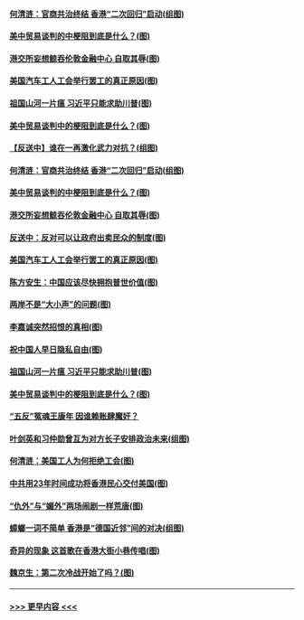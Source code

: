 #### [何清涟：官商共治终结 香港“二次回归”启动(组图)](../pages/p4/907931.md?t=09200233) 
#### [美中贸易谈判的中梗阻到底是什么？(图)](../pages/p4/907928.md?t=09200233) 
#### [港交所妄想鲸吞伦敦金融中心 自取其辱(图)](../pages/p4/907926.md?t=09200233) 
#### [美国汽车工人工会举行罢工的真正原因(图)](../pages/p4/907906.md?t=09200233) 
#### [祖国山河一片瘟 习近平只能求助川普(图)](../pages/p4/907796.md?t=09200233) 
#### [美中贸易谈判中的梗阻到底是什么？(图)](../pages/p4/907791.md?t=09200233) 
#### [【反送中】谁在一再激化武力对抗？(组图)](../pages/p4/907935.md?t=09200233) 
#### [何清涟：官商共治终结 香港“二次回归”启动(组图)](../pages/p4/907931.md?t=09200233) 
#### [美中贸易谈判的中梗阻到底是什么？(图)](../pages/p4/907928.md?t=09200233) 
#### [港交所妄想鲸吞伦敦金融中心 自取其辱(图)](../pages/p4/907926.md?t=09200233) 
#### [反送中：反对可以让政府出卖民众的制度(图)](../pages/p4/907923.md?t=09200233) 
#### [美国汽车工人工会举行罢工的真正原因(图)](../pages/p4/907906.md?t=09200233) 
#### [陈方安生：中国应该尽快拥抱普世价值(图)](../pages/p4/907826.md?t=09200233) 
#### [两岸不是“大小声”的问题(图)](../pages/p4/907825.md?t=09200233) 
#### [李嘉诚突然招恨的真相(图)](../pages/p4/907799.md?t=09200233) 
#### [祝中国人早日隐私自由(图)](../pages/p4/907797.md?t=09200233) 
#### [祖国山河一片瘟 习近平只能求助川普(图)](../pages/p4/907796.md?t=09200233) 
#### [美中贸易谈判中的梗阻到底是什么？(图)](../pages/p4/907791.md?t=09200233) 
#### [“五反”冤魂王康年 因谁赖账肆魔奸？](../pages/p4/907787.md?t=09200233) 
#### [叶剑英和习仲勋曾互为对方长子安排政治未来(组图)](../pages/p4/907786.md?t=09200233) 
#### [何清涟：美国工人为何拒绝工会(图)](../pages/p4/907701.md?t=09200233) 
#### [中共用23年时间成功将香港民心交付美国(图)](../pages/p4/907698.md?t=09200233) 
#### [“仇外”与“媚外”两场闹剧一样荒唐(图)](../pages/p4/907689.md?t=09200233) 
#### [蟑螂一词不简单 香港是“德国近邻”间的对决(组图)](../pages/p4/907618.md?t=09200233) 
#### [奇异的现象 这首歌在香港大街小巷传唱(图)](../pages/p4/907583.md?t=09200233) 
#### [魏京生：第二次冷战开始了吗？(图)](../pages/p4/907581.md?t=09200233) 

----
#### [ >>> 更早内容 <<< ](../indexes/p4-earlier.md)
